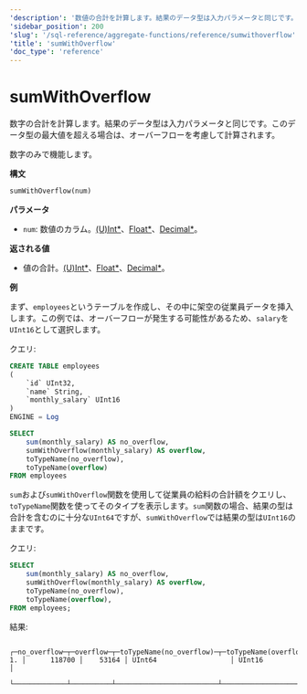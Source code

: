 ```yaml
---
'description': '数値の合計を計算します。結果のデータ型は入力パラメータと同じです。このデータ型の最大値を超える場合、オーバーフローで計算されます。'
'sidebar_position': 200
'slug': '/sql-reference/aggregate-functions/reference/sumwithoverflow'
'title': 'sumWithOverflow'
'doc_type': 'reference'
---
```



# sumWithOverflow

数字の合計を計算します。結果のデータ型は入力パラメータと同じです。このデータ型の最大値を超える場合は、オーバーフローを考慮して計算されます。

数字のみで機能します。

**構文**

```sql
sumWithOverflow(num)
```

**パラメータ**
- `num`: 数値のカラム。[(U)Int*](../../data-types/int-uint.md)、[Float*](../../data-types/float.md)、[Decimal*](../../data-types/decimal.md)。

**返される値**

- 値の合計。[(U)Int*](../../data-types/int-uint.md)、[Float*](../../data-types/float.md)、[Decimal*](../../data-types/decimal.md)。

**例**

まず、`employees`というテーブルを作成し、その中に架空の従業員データを挿入します。この例では、オーバーフローが発生する可能性があるため、`salary`を`UInt16`として選択します。

クエリ:

```sql
CREATE TABLE employees
(
    `id` UInt32,
    `name` String,
    `monthly_salary` UInt16
)
ENGINE = Log
```

```sql
SELECT
    sum(monthly_salary) AS no_overflow,
    sumWithOverflow(monthly_salary) AS overflow,
    toTypeName(no_overflow),
    toTypeName(overflow)
FROM employees
```

`sum`および`sumWithOverflow`関数を使用して従業員の給料の合計額をクエリし、`toTypeName`関数を使ってそのタイプを表示します。`sum`関数の場合、結果の型は合計を含むのに十分な`UInt64`ですが、`sumWithOverflow`では結果の型は`UInt16`のままです。

クエリ:

```sql
SELECT 
    sum(monthly_salary) AS no_overflow,
    sumWithOverflow(monthly_salary) AS overflow,
    toTypeName(no_overflow),
    toTypeName(overflow),    
FROM employees;
```

結果:

```response
   ┌─no_overflow─┬─overflow─┬─toTypeName(no_overflow)─┬─toTypeName(overflow)─┐
1. │      118700 │    53164 │ UInt64                  │ UInt16               │
   └─────────────┴──────────┴─────────────────────────┴──────────────────────┘
```
